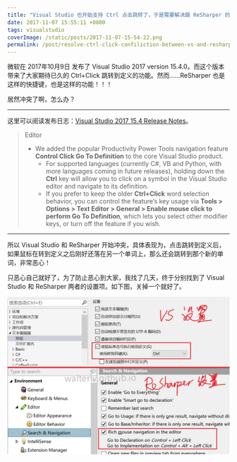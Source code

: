 ```yaml
---
title: "Visual Studio 也开始支持 Ctrl 点击跳转了，于是需要解决跟 ReSharper 的冲突"
date: 2017-11-07 15:55:11 +0800
tags: visualstudio
coverImage: /static/posts/2017-11-07-15-54-22.png
permalink: /post/resolve-ctrl-click-confiliction-between-vs-and-resharper.html
---
```


微软在 2017年10月9日 发布了 Visual Studio 2017 version 15.4.0。而这个版本带来了大家期待已久的 Ctrl+Click 跳转到定义的功能。然而……ReSharper 也是这样的快捷键，也是这样的功能！！！

居然冲突了啊，怎么办？

---

这里可以阅读发布日志：[Visual Studio 2017 15.4 Release Notes](https://www.visualstudio.com/en-us/news/releasenotes/vs2017-relnotes)。

> Editor
> - We added the popular Productivity Power Tools navigation feature **Control Click Go To Definition** to the core Visual Studio product.
>   - For supported languages (currently C#, VB and Python, with more languages coming in future releases), holding down the **Ctrl** key will allow you to click on a symbol in the Visual Studio editor and navigate to its definition.
>   - If you prefer to keep the older **Ctrl+Click** word selection behavior, you can control the feature’s key usage via **Tools > Options > Text Editor > General > Enable mouse click to perform Go To Definition**, which lets you select other modifier keys, or turn off the feature if you wish.

---

所以 Visual Studio 和 ReSharper 开始冲突，具体表现为，点击跳转到定义后，如果鼠标在转到定义之后刚好还落在另一个单词上，那么还会跳转到那个新的单词，非常恶心！

只恶心自己就好了，为了防止恶心到大家，我找了几天，终于分别找到了 Visual Studio 和 ReSharper 两者的设置项。如下图，关掉一个就好了。

![Visual Studio 和 ReSharper 中的设置](/static/posts/2017-11-07-15-54-22.png)


